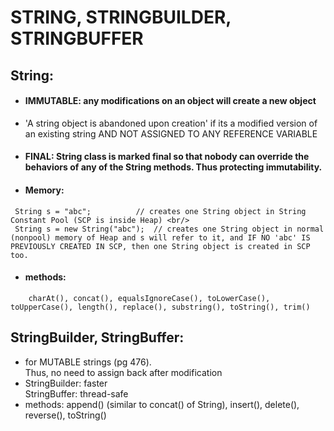 # STRING, STRINGBUILDER, STRINGBUFFER

## String:
 - #### IMMUTABLE: any modifications on an object will create a new object
 - 'A string object is abandoned upon creation' if its a modified version of an existing string AND NOT ASSIGNED TO ANY REFERENCE VARIABLE
 - #### FINAL: String class is marked final so that nobody can override the behaviors of any of the String methods. Thus protecting immutability.
 - #### Memory:
```
 String s = "abc";			// creates one String object in String Constant Pool (SCP is inside Heap) <br/>
 String s = new String("abc"); 	// creates one String object in normal (nonpool) memory of Heap and s will refer to it, and IF NO 'abc' IS 					  	                           PREVIOUSLY CREATED IN SCP, then one String object is created in SCP too.
```
 - #### methods: 
```
	charAt(), concat(), equalsIgnoreCase(), toLowerCase(), toUpperCase(), length(), replace(), substring(), toString(), trim()
```

## StringBuilder, StringBuffer:
 - for MUTABLE strings (pg 476). <br/>
   Thus, no need to assign back after modification
 - StringBuilder: faster <br/>
   StringBuffer: thread-safe
 - methods: append() (similar to concat() of String), insert(), delete(), reverse(), toString()

